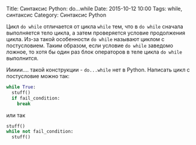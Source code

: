 Title: Синтаксис Python: do...while
Date: 2015-10-12 10:00
Tags: while, синтаксис
Category: Синтаксис Python

Цикл ```do while``` отличается от цикла ```while``` тем, что в ```do while``` сначала выполняется тело цикла, а затем проверяется условие продолжения цикла.
Из-за такой особенности ```do while``` называют циклом с постусловием. Таким образом, если условие ```do while``` заведомо ложное, то хотя бы один раз блок операторов в теле цикла ```do while``` выполнится.

Иииии.... такой конструкции - ```do...while``` нет в Python. Написать цикл с постусловие можно так:

```python
while True:
  stuff()
  if fail_condition:
    break
```

или так

```python
stuff()
while not fail_condition:
  stuff()
```